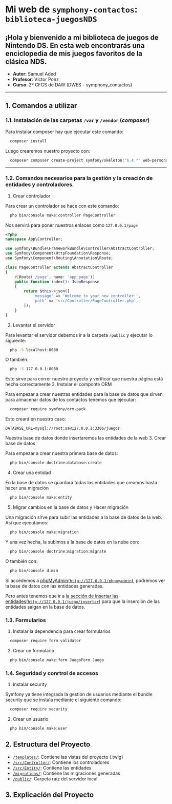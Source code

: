 # Mi web de `symphony-contactos`: `biblioteca-juegosNDS`
¡Hola y bienvenido a mi biblioteca de juegos de Nintendo DS. En esta web encontrarás una enciclopedia de mis juegos favoritos de la clásica NDS.
---
- **Autor**: Samuel Aded
- **Profesor**: Víctor Ponz
- **Curso**: 2º CFGS de DAW (DWES - symphony_contactos)
---
## 1. Comandos a utilizar
### 1.1. Instalación de las carpetas `/var` y `/vendor` (*composer*)
Para instalar composer hay que ejecutar este comando:
```bash
  composer install
```
Luego crearemos nuestro proyecto con:
```bash
  composer composer create-project symfony/skeleton:"6.4.*" web-personal-bibliotecaNDS-samadesan
```
---
### 1.2. Comandos necesarios para la gestión y la creación de entidades y controladores.
1. Crear controlador

Para crear un controlador se hace con este comando:
```bash
  php bin/console make:controller PageController
```
Nos servirá para poner nuestros enlaces como `127.0.0.1/page`
```php
<?php
namespace App\Controller;

use Symfony\Bundle\FrameworkBundle\Controller\AbstractController;
use Symfony\Component\HttpFoundation\Response;
use Symfony\Component\Routing\Annotation\Route;

class PageController extends AbstractController
{
    #[Route('/page', name: 'app_page')]
    public function index(): JsonResponse
    {
        return $this->json([
            'message' => 'Welcome to your new controller!',
            'path' => 'src/Controller/PageController.php',
        ]);
    }
}
```
2. Levantar el servidor

Para levantar el servidor debemos ir a la carpeta `/public` y ejecutar lo siguiente:
```bash
  php -S localhost:8080
```
O también:
```bash
  php -S 127.0.0.1:8080
```
Esto sirve para correr nuestro proyecto y verificar que nuestra página está hecha correctamente
3. Instalar el componte ORM

Para empezar a crear nuestras entidades para la base de datos que sirven para almacenar datos de los contactos tenemos que ejecutar: 
```bash
  composer require symfony/orm-pack
```
Esto creará en nuestro caso:
```dockerignore
DATABASE_URL=mysql://root:sa@127.0.0.1:3306/juegos
```
Nuestra base de datos donde insertaremos las entidades de la web
3. Crear base de datos

Para empezar a crear nuestra primera base de datos:
```bash
  php bin/console doctrine:database:create
```
4. Crear una entidad

En la base de datos se guardará todas las entidades que creamos hasta hacer una migración
```bash
  php bin/console make:entity
```
5. Migrar cambios en la base de datos y Hacer migración

Una migración sirve para subir las entidades a la base de datos de la web. Así que ejecutamos:
```bash
  php bin/console make:migration
```
Y una vez hecha, la subimos a la base de datos en la nube con:
```bash
  php bin/console doctrine:migration:migrate
```
O también con:
```bash
  php bin/console d:m:m
```
Si accedemos a [phpMyAdmin(`http://127.0.0.1/phpmyadmin`)](http://127.0.0.1/phpmyadmin), podremos ver la base de datos con las entidades generadas.

Pero antes tenemos que ir a [la sección de insertar las entidades(`http://127.0.0.1/juego/insertar`)](http://127.0.0.1/juego/insertar) para que la inserción de las entidades salgan en la base de datos.

### 1.3. Formularios
1. Instalar la dependencia para crear formularios
```bash
  composer require form validator
```
2. Crear un formulario
```bash
  php bin/console make:form JuegoForm Juego
```
### 1.4. Seguridad y conrtrol de accesos
1. Instalar security 

Symfony ya tiene integrada la gestión de usuarios mediante el bundle security que se instala mediante el siguiente comando:
```bash
  composer require security
```
2. Crear un usuario
```bash
  php bin/console make:user
``` 
## 2. Estructura del Proyecto
- [`/templates/`](./templates): Contiene las vistas del proyecto (.twig)
- [`/src/Controller/`](./src/Controller): Contiene los controladores
- [`/src/Entity/`](/src/Entity): Contiene las entidades
- [`/migrations/`](/migrations): Contiene las migraciones generadas
- [`/public/`](./public): Carpeta raíz del servidor local
## 3. Explicación del Proyecto

